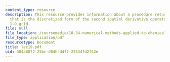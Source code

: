 ```yaml
---
content_type: resource
description: This resource provides information about a procedure returns a matrix
  that is the discretized form of the second spatial derivative operator on a non-uniform
  1-D grid.
file: null
file_location: /coursemedia/10-34-numerical-methods-applied-to-chemical-engineering-fall-2005/384a887225bcd84bd4f722634fd2f42e_lec19.pdf
file_type: application/pdf
resourcetype: Document
title: lec19.pdf
uid: 384a8872-25bc-d84b-d4f7-22634fd2f42e
---
```

